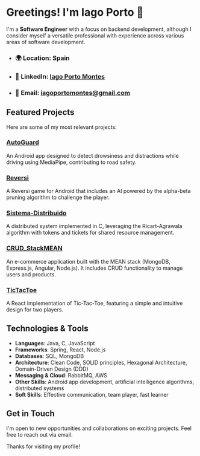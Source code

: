 # Greetings! I'm Iago Porto 👋

I'm a **Software Engineer** with a focus on backend development, although I consider myself a versatile professional with experience across various areas of software development.

- ### 🌍 **Location**: Spain  
- ### 💼 **LinkedIn**: [Iago Porto Montes](https://www.linkedin.com/in/iagoportomontes/)  
- ### 📧 **Email**: iagoportomontes@gmail.com  

## Featured Projects  

Here are some of my most relevant projects:

### [AutoGuard](https://github.com/IagoPorto/AutoGuard)  
An Android app designed to detect drowsiness and distractions while driving using MediaPipe, contributing to road safety.  

### [Reversi](https://github.com/IagoPorto/Reversi)  
A Reversi game for Android that includes an AI powered by the alpha-beta pruning algorithm to challenge the player.  

### [Sistema-Distribuido](https://github.com/IagoPorto/Sistema-Distribuido)  
A distributed system implemented in C, leveraging the Ricart-Agrawala algorithm with tokens and tickets for shared resource management.  

### [CRUD_StackMEAN](https://github.com/IagoPorto/CRUD_StackMEAN)  
An e-commerce application built with the MEAN stack (MongoDB, Express.js, Angular, Node.js). It includes CRUD functionality to manage users and products.

### [TicTacToe](https://github.com/IagoPorto/TicTacToe)  
A React implementation of Tic-Tac-Toe, featuring a simple and intuitive design for two players.  

## Technologies & Tools  

- **Languages**: Java, C, JavaScript  
- **Frameworks**: Spring, React, Node.js  
- **Databases**: SQL, MongoDB  
- **Architecture**: Clean Code, SOLID principles, Hexagonal Architecture, Domain-Driven Design (DDD)  
- **Messaging & Cloud**: RabbitMQ, AWS  
- **Other Skills**: Android app development, artificial intelligence algorithms, distributed systems  
- **Soft Skills**: Effective communication, team player, fast learner  

## Get in Touch  

I'm open to new opportunities and collaborations on exciting projects. Feel free to reach out via email.  

Thanks for visiting my profile!
